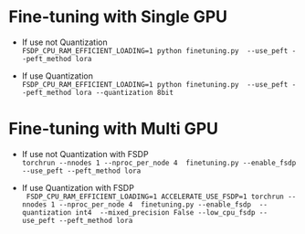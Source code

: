 # Fine-tuning with Single GPU  

- If use not Quantization  
`FSDP_CPU_RAM_EFFICIENT_LOADING=1 python finetuning.py  --use_peft --peft_method lora`  

- If use Quantization  
`FSDP_CPU_RAM_EFFICIENT_LOADING=1 python finetuning.py  --use_peft --peft_method lora --quantization 8bit`  

# Fine-tuning with Multi GPU  

- If use not Quantization with FSDP  
`torchrun --nnodes 1 --nproc_per_node 4  finetuning.py --enable_fsdp --use_peft --peft_method lora`  

- If use Quantization with FSDP  
` FSDP_CPU_RAM_EFFICIENT_LOADING=1 ACCELERATE_USE_FSDP=1 torchrun --nnodes 1 --nproc_per_node 4  finetuning.py --enable_fsdp  --quantization int4  --mixed_precision False --low_cpu_fsdp --use_peft --peft_method lora`  



